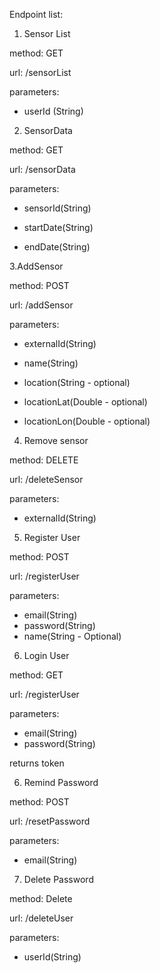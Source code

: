 
Endpoint list:

1. Sensor List 

method: GET 

url: /sensorList 

parameters:

- userId (String)

2. SensorData

method: GET 

url: /sensorData

parameters:

- sensorId(String)

- startDate(String)

- endDate(String)

3.AddSensor

method: POST 

url: /addSensor

parameters:

- externalId(String)

- name(String)

- location(String - optional)

- locationLat(Double - optional)

- locationLon(Double - optional)

4. Remove sensor 

method: DELETE 

url: /deleteSensor

parameters:

- externalId(String)

5. Register User

method: POST

url: /registerUser

parameters:

- email(String)
- password(String)
- name(String - Optional)

6. Login User

method: GET

url: /registerUser

parameters:

- email(String)
- password(String)

returns token

6. Remind Password

method: POST

url: /resetPassword

parameters:

- email(String)

7. Delete Password

method: Delete

url: /deleteUser

parameters:

- userId(String)